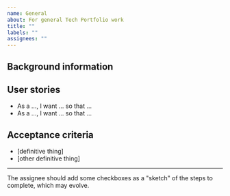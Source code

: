 ```yaml
---
name: General
about: For general Tech Portfolio work
title: ""
labels: ""
assignees: ""
---
```


## Background information

<!-- description, links, what is the problem we are trying to solve, etc. -->

## User stories

<!-- one or more -->

- As a ..., I want ... so that ...
- As a ..., I want ... so that ...

## Acceptance criteria

- [definitive thing]
- [other definitive thing]

---

The assignee should add some checkboxes as a "sketch" of the steps to complete, which may evolve.
